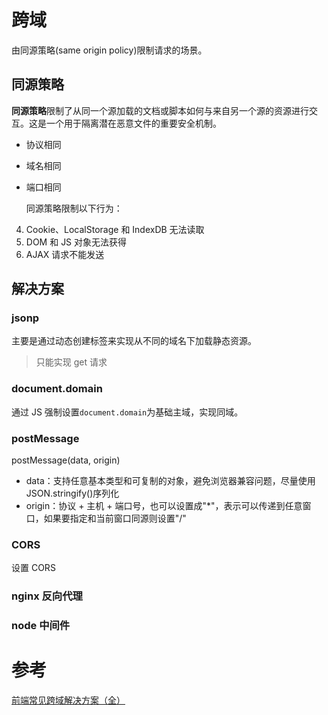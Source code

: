 # 跨域

由同源策略(same origin policy)限制请求的场景。

## 同源策略

**同源策略**限制了从同一个源加载的文档或脚本如何与来自另一个源的资源进行交互。这是一个用于隔离潜在恶意文件的重要安全机制。

- 协议相同
- 域名相同
- 端口相同

  同源策略限制以下行为：

4. Cookie、LocalStorage 和 IndexDB 无法读取
5. DOM 和 JS 对象无法获得
6. AJAX 请求不能发送

## 解决方案

### jsonp

主要是通过动态创建标签来实现从不同的域名下加载静态资源。

> 只能实现 get 请求

### document.domain

通过 JS 强制设置`document.domain`为基础主域，实现同域。

### postMessage

postMessage(data, origin)

- data：支持任意基本类型和可复制的对象，避免浏览器兼容问题，尽量使用 JSON.stringify()序列化
- origin：协议 + 主机 + 端口号，也可以设置成"\*"，表示可以传递到任意窗口，如果要指定和当前窗口同源则设置"/"

### CORS

设置 CORS

### nginx 反向代理

### node 中间件

# 参考
[前端常见跨域解决方案（全）](https://segmentfault.com/a/1190000011145364)